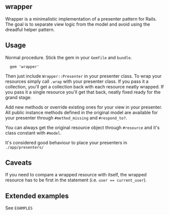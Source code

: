 ## wrapper

Wrapper is a minimalistic implementation of a presenter pattern for Rails.
The goal  is to separate view logic from the model and avoid using the dreadful helper pattern.

## Usage

Normal procedure. Stick the gem in your `Gemfile` and `bundle`.

```
  gem 'wrapper'
```

Then just include `Wrapper::Presenter` in your presenter class. To wrap your resources simply call `.wrap` with your presenter class. If you pass it a collection, you'll get a collection back with each resource neatly wrapped. If you pass it a single resource you'll get that back, neatly fixed ready for the grand stage.

Add new methods or override existing ones for your view in your presenter. All public instance methods defined in the original model are available for your presenter through `#method_missing` and `#respond_to?`.

You can always get the original resource object through `#resource` and it's class constant with `#model`.

It's considered good behaviour to place your presenters in `./app/presenters/`

## Caveats

If you need to compare a wrapped resource with itself, the wrapped resource has to be first in the statement (i.e. `user == current_user`).

## Extended examples

See `EXAMPLES`
